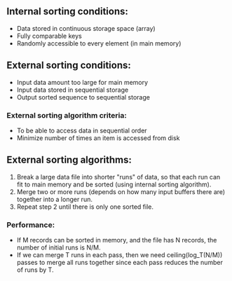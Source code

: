 ## Internal sorting conditions:
- Data stored in continuous storage space (array)
- Fully comparable keys
- Randomly accessible to every element (in main memory)

## External sorting conditions:
- Input data amount too large for main memory
- Input data stored in sequential storage
- Output sorted sequence to sequential storage
### External sorting algorithm criteria:
- To be able to access data in sequential order
- Minimize number of times an item is accessed from disk
## External sorting algorithms:
1. Break a large data file into shorter "runs" of data, so that each run can fit to main memory and be sorted (using internal sorting algorithm).
2. Merge two or more runs (depends on how many input buffers there are) together into a longer run.
3. Repeat step 2 until there is only one sorted file.

### Performance:
- If M records can be sorted in memory, and the file has N records, the number of initial runs is N/M.
- If we can merge T runs in each pass, then we need ceiling(log_T(N/M)) passes to merge all runs together since each pass reduces the number of runs by T.